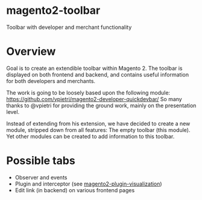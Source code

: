 # magento2-toolbar
Toolbar with developer and merchant functionality

# Overview
Goal is to create an extendible toolbar within Magento 2.
The toolbar is displayed on both frontend and
backend, and contains useful information for both developers and
merchants.

The work is going to be loosely based upon the following module:
https://github.com/vpietri/magento2-developer-quickdevbar/
So many thanks to @vpietri for providing the ground work, 
mainly on the presentation level.

Instead of extending from his extension, we have decided to create
a new module, stripped down from all features: The empty toolbar (this module).
Yet other modules can be created to add information to this toolbar.

# Possible tabs
- Observer and events
- Plugin and interceptor (see [magento2-plugin-visualization](https://github.com/magento-hackathon/magento2-plugin-visualization))
- Edit link (in backend) on various frontend pages
